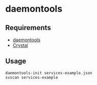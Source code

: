 # daemontools

## Requirements

- [daemontools](http://cr.yp.to/daemontools.html)
- [Crystal](https://crystal-lang.org/docs/installation)

## Usage

    daemontools-init services-example.json
    svscan services-example
